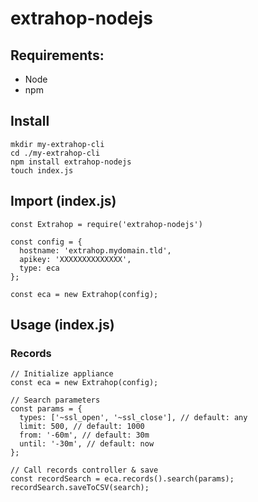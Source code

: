 # extrahop-nodejs

## Requirements:
- Node
- npm

## Install
```
mkdir my-extrahop-cli
cd ./my-extrahop-cli
npm install extrahop-nodejs
touch index.js
```

## Import (index.js)
```
const Extrahop = require('extrahop-nodejs')

const config = {
  hostname: 'extrahop.mydomain.tld',
  apikey: 'XXXXXXXXXXXXXX',
  type: eca
};

const eca = new Extrahop(config);
```

## Usage (index.js)
### Records
```
// Initialize appliance
const eca = new Extrahop(config);

// Search parameters
const params = {
  types: ['~ssl_open', '~ssl_close'], // default: any
  limit: 500, // default: 1000
  from: '-60m', // default: 30m
  until: '-30m', // default: now
};

// Call records controller & save
const recordSearch = eca.records().search(params);
recordSearch.saveToCSV(search);
```

